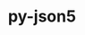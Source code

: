 ---
title: "py-json5"
layout: cache
categories: [package, develop]
meta: {"compilers": ["gcc@11.4.0", "gcc@9.4.0", "none"], "num_specs": 15, "num_specs_by_stack": {"data-vis-sdk": 4, "e4s": 4, "e4s-neoverse-v2": 4, "e4s-neoverse_v1": 2, "e4s-power": 1, "root": 15}, "oss": ["ubuntu20.04", "ubuntu22.04"], "platforms": ["linux"], "stacks": ["data-vis-sdk", "e4s", "e4s-neoverse-v2", "e4s-neoverse_v1", "e4s-power", "root"], "targets": ["neoverse_v1", "neoverse_v2", "ppc64le", "x86_64_v3"], "versions": ["0.9.14"]}
spec_details: [{"compiler": "none", "hash": "2v47dttrj5znmbgty6ppuwuxrbjapjzr", "os": "ubuntu20.04", "platform": "linux", "size": "-", "stacks": ["data-vis-sdk", "root"], "target": "x86_64_v3", "variants": ["build_system=python_pip"], "versions": ["0.9.14"]}, {"compiler": "none", "hash": "4a4zmbpzpbdzkqwidvn67bri35vu4d56", "os": "ubuntu22.04", "platform": "linux", "size": "-", "stacks": ["e4s", "root"], "target": "x86_64_v3", "variants": ["build_system=python_pip"], "versions": ["0.9.14"]}, {"compiler": "none", "hash": "76vo2qg5k3jr5xhbluthftk3iyce6lpd", "os": "ubuntu22.04", "platform": "linux", "size": "-", "stacks": ["e4s", "root"], "target": "x86_64_v3", "variants": ["build_system=python_pip"], "versions": ["0.9.14"]}, {"compiler": "gcc@11.4.0", "hash": "7kqt5sx73d64dtpbyu6pnm3urshfvent", "os": "ubuntu22.04", "platform": "linux", "size": "-", "stacks": ["e4s-neoverse_v1", "root"], "target": "neoverse_v1", "variants": ["build_system=python_pip"], "versions": ["0.9.14"]}, {"compiler": "none", "hash": "7sq7fy3eqgtdkbrsrqfeqrmwddvljdrp", "os": "ubuntu22.04", "platform": "linux", "size": "-", "stacks": ["e4s-neoverse-v2", "root"], "target": "neoverse_v2", "variants": ["build_system=python_pip"], "versions": ["0.9.14"]}, {"compiler": "none", "hash": "ckhmoi6qggdxcd7wbkarputcrmpmpasb", "os": "ubuntu22.04", "platform": "linux", "size": "-", "stacks": ["e4s-neoverse-v2", "root"], "target": "neoverse_v2", "variants": ["build_system=python_pip"], "versions": ["0.9.14"]}, {"compiler": "gcc@9.4.0", "hash": "grx2oc5duq5hvp5jwrallwmwlmqlhgtv", "os": "ubuntu20.04", "platform": "linux", "size": "-", "stacks": ["e4s-power", "root"], "target": "ppc64le", "variants": ["build_system=python_pip"], "versions": ["0.9.14"]}, {"compiler": "none", "hash": "hbm35bkbr63rnfv3ujyenbepo3n2rgpg", "os": "ubuntu22.04", "platform": "linux", "size": "-", "stacks": ["e4s", "root"], "target": "x86_64_v3", "variants": ["build_system=python_pip"], "versions": ["0.9.14"]}, {"compiler": "none", "hash": "lbxj7appqsoxgly4skteyitrkyqu5agg", "os": "ubuntu22.04", "platform": "linux", "size": "-", "stacks": ["e4s", "root"], "target": "x86_64_v3", "variants": ["build_system=python_pip"], "versions": ["0.9.14"]}, {"compiler": "gcc@11.4.0", "hash": "nwtzeftk7uhaxpmgz23kioqodpuuh4gu", "os": "ubuntu22.04", "platform": "linux", "size": "-", "stacks": ["e4s-neoverse_v1", "root"], "target": "neoverse_v1", "variants": ["build_system=python_pip"], "versions": ["0.9.14"]}, {"compiler": "none", "hash": "qngkpdea32efqjiknl2rrpt27z7ude4v", "os": "ubuntu20.04", "platform": "linux", "size": "-", "stacks": ["data-vis-sdk", "root"], "target": "x86_64_v3", "variants": ["build_system=python_pip"], "versions": ["0.9.14"]}, {"compiler": "none", "hash": "tg66b2hejzl7iilsxdadlu7wjiwjkhqs", "os": "ubuntu20.04", "platform": "linux", "size": "-", "stacks": ["data-vis-sdk", "root"], "target": "x86_64_v3", "variants": ["build_system=python_pip"], "versions": ["0.9.14"]}, {"compiler": "none", "hash": "u7c5dpkmx2wnvsawl5vuz5n66mdvgpya", "os": "ubuntu22.04", "platform": "linux", "size": "-", "stacks": ["e4s-neoverse-v2", "root"], "target": "neoverse_v2", "variants": ["build_system=python_pip"], "versions": ["0.9.14"]}, {"compiler": "none", "hash": "xpdru27ooaqofmulrozhct56scbskyjw", "os": "ubuntu22.04", "platform": "linux", "size": "-", "stacks": ["e4s-neoverse-v2", "root"], "target": "neoverse_v2", "variants": ["build_system=python_pip"], "versions": ["0.9.14"]}, {"compiler": "none", "hash": "ycjh35iojlp74fg4xo6iynbufrr3zpnk", "os": "ubuntu20.04", "platform": "linux", "size": "-", "stacks": ["data-vis-sdk", "root"], "target": "x86_64_v3", "variants": ["build_system=python_pip"], "versions": ["0.9.14"]}]
---